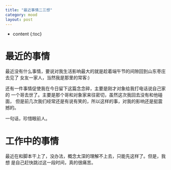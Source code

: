 ```yaml
---
title: "最近事情二三想"
category: mood
layout: post
---
```

* content
{:toc}

# 最近的事情
最近没有什么事情，要说对我生活影响最大的就是趁着端午节的间隙回到山东枣庄去见了
女友一家人，当然我是那里的常客:)

还有一件事情促使我在今日留下这篇念念碎，主要是刚才对象给我打电话说自己家的
一个哥去世了。主要是那个哥和对象家来往密切，虽然这次我回去没有和他碰面，
但是前几次我们经常还是有说有笑的，所以这样的事，对我的影响还是挺震撼的。

一句话，珍惜眼前人。

# 工作中的事情
最近在和脚本干上了，没办法，概念太深的理解不上去，只能先这样了。但是，我想
是自己赶快跳过这一段时间，真的很痛苦。
